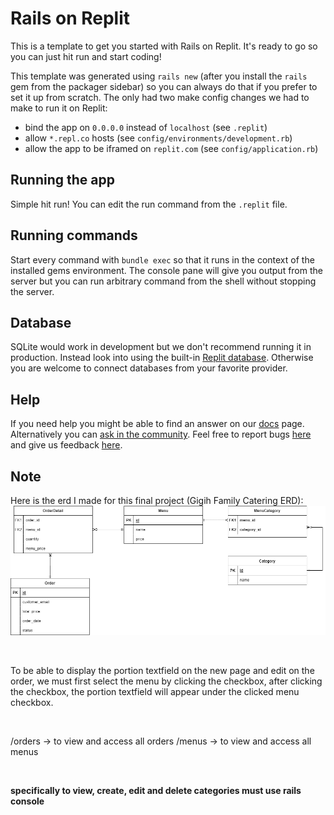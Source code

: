 # Rails on Replit

This is a template to get you started with Rails on Replit. It's ready to go so you can just hit run and start coding!

This template was generated using `rails new` (after you install the `rails` gem from the packager sidebar) so you can always do that if you prefer to set it up from scratch. The only had two make config changes we had to make to run it on Replit:

- bind the app on `0.0.0.0` instead of `localhost` (see `.replit`)
- allow `*.repl.co` hosts (see `config/environments/development.rb`)
- allow the app to be iframed on `replit.com` (see `config/application.rb`)

## Running the app

Simple hit run! You can edit the run command from the `.replit` file.

## Running commands

Start every command with `bundle exec` so that it runs in the context of the installed gems environment. The console pane will give you output from the server but you can run arbitrary command from the shell without stopping the server.

## Database

SQLite would work in development but we don't recommend running it in production. Instead look into using the built-in [Replit database](http://docs.replit.com/misc/database). Otherwise you are welcome to connect databases from your favorite provider. 

## Help

If you need help you might be able to find an answer on our [docs](https://docs.replit.com) page. Alternatively you can [ask in the community](https://replit.com/talk/ask). Feel free to report bugs [here](https://replit.com/bugs) and give us feedback [here](https://Replit/feedback).

## Note
Here is the erd I made for this final project (Gigih Family Catering ERD):
![ERD Gigih Family Catering](erd_final_project.png "Text to show on mouseover")

<br>

To be able to display the portion textfield on the new page and edit on the order, we must first select the menu by clicking the checkbox, after clicking the checkbox, the portion textfield will appear under the clicked menu checkbox.

<br>

/orders -> to view and access all orders
/menus -> to view and access all menus

<br>

**specifically to view, create, edit and delete categories must use rails console**